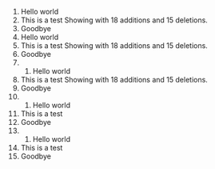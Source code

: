 1. Hello world
2. This is a test  Showing  with 18 additions and 15 deletions.
3. Goodbye
1. Hello world
2. This is a test  Showing  with 18 additions and 15 deletions. 
3. Goodbye
4. 1. Hello world
2. This is a test  Showing  with 18 additions and 15 deletions.
3. Goodbye
4. 1. Hello world
2. This is a test
3. Goodbye
4. 1. Hello world
2. This is a test
3. Goodbye